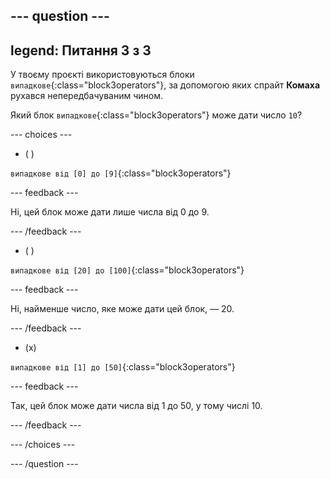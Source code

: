
--- question ---
---
legend: Питання 3 з 3
---

У твоєму проєкті використовуються блоки `випадкове`{:class="block3operators"}, за допомогою яких спрайт **Комаха** рухався непередбачуваним чином.

Який блок `випадкове`{:class="block3operators"} може дати число `10`?

--- choices ---

- ( )

`випадкове від [0] до [9]`{:class="block3operators"}

  --- feedback ---

  Ні, цей блок може дати лише числа від 0 до 9.

  --- /feedback ---

- ( )

`випадкове від [20] до [100]`{:class="block3operators"}

  --- feedback ---

Ні, найменше число, яке може дати цей блок, — 20.

  --- /feedback ---

- (x)

`випадкове від [1] до [50]`{:class="block3operators"}

  --- feedback ---

Так, цей блок може дати числа від 1 до 50, у тому числі 10.

  --- /feedback ---

--- /choices ---

--- /question ---
